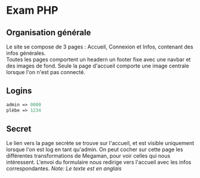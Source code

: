 # Exam PHP

## Organisation générale

Le site se compose de 3 pages : Accueil, Connexion et Infos, contenant des infos générales.  
Toutes les pages comportent un headern un footer fixe avec une navbar et des images de fond. Seule la page d'accueil comporte une image centrale lorsque l'on n'est pas connecté.

## Logins
``` php
admin => 0000
plèbe => 1234 
```
## Secret
Le lien vers la page secrète se trouve sur l'accueil, et est visible uniquement lorsque l'on est log en tant qu'admin. On peut cocher sur cette page les différentes transformations de Megaman, pour voir celles qui nous intéressent. L'envoi du formulaire nous redirige vers l'accueil avec les infos correspondantes. *Note: Le texte est en anglais*